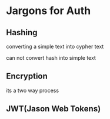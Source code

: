 # Jargons for Auth

##  Hashing 

converting a simple text into cypher text 

can not convert hash into simple text

## Encryption

its a two way process 

## JWT(Jason Web Tokens)
 




